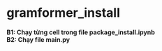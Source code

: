 # gramformer_install
<head4><b>B1: Chạy từng cell trong file package_install.ipynb<br>B2: Chạy file main.py</b></head4>
